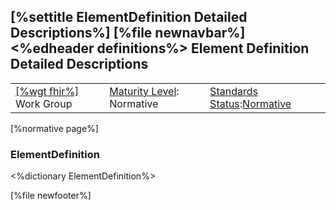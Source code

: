 \[%settitle ElementDefinition Detailed Descriptions%\]
\[%file newnavbar%\]
&lt;%edheader definitions%&gt;
Element Definition Detailed Descriptions
----------------------------------------

|                                                |                                                     |                                                                                      |
|------------------------------------------------|-----------------------------------------------------|--------------------------------------------------------------------------------------|
| [\[%wgt fhir%\]](%5B%wg%20fhir%%5D) Work Group | [Maturity Level](versions.html#maturity): Normative | [Standards Status](versions.html#std-process):[Normative](versions.html#std-process) |

\[%normative page%\] <span id="def"></span>
### ElementDefinition

&lt;%dictionary ElementDefinition%&gt;

\[%file newfooter%\]

